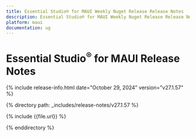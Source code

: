 ```yaml
---
title: Essential Studio® for MAUI Weekly Nuget Release Release Notes  
description: Essential Studio® for MAUI Weekly Nuget Release Release Notes  
platform: maui
documentation: ug
---
```


# Essential Studio<sup>®</sup> for MAUI  Release Notes  

{% include release-info.html date="October 29, 2024"  version="v27.1.57" %} 

{% directory path: _includes/release-notes/v27.1.57 %}

{% include {{file.url}} %}

{% enddirectory %}